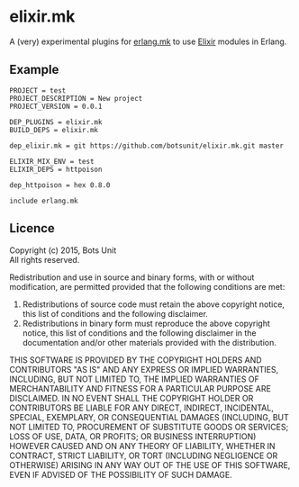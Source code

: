 # elixir.mk

A (very) experimental plugins for [erlang.mk](http://erlang.mk) to use [Elixir](http://elixir-lang.org/) modules in Erlang.

## Example

```
PROJECT = test
PROJECT_DESCRIPTION = New project
PROJECT_VERSION = 0.0.1

DEP_PLUGINS = elixir.mk
BUILD_DEPS = elixir.mk

dep_elixir.mk = git https://github.com/botsunit/elixir.mk.git master

ELIXIR_MIX_ENV = test
ELIXIR_DEPS = httpoison 

dep_httpoison = hex 0.8.0

include erlang.mk
```

## Licence

Copyright (c) 2015, Bots Unit<br />
All rights reserved.

Redistribution and use in source and binary forms, with or without modification, are permitted provided that the following conditions are met:

1. Redistributions of source code must retain the above copyright notice, this list of conditions and the following disclaimer.
1. Redistributions in binary form must reproduce the above copyright notice, this list of conditions and the following disclaimer in the documentation and/or other materials provided with the distribution.


THIS SOFTWARE IS PROVIDED BY THE COPYRIGHT HOLDERS AND CONTRIBUTORS "AS IS" AND ANY EXPRESS OR IMPLIED WARRANTIES, INCLUDING, BUT NOT LIMITED TO, THE IMPLIED WARRANTIES OF MERCHANTABILITY AND FITNESS FOR A PARTICULAR PURPOSE ARE DISCLAIMED. IN NO EVENT SHALL THE COPYRIGHT HOLDER OR CONTRIBUTORS BE LIABLE FOR ANY DIRECT, INDIRECT, INCIDENTAL, SPECIAL, EXEMPLARY, OR CONSEQUENTIAL DAMAGES (INCLUDING, BUT NOT LIMITED TO, PROCUREMENT OF SUBSTITUTE GOODS OR SERVICES; LOSS OF USE, DATA, OR PROFITS; OR BUSINESS INTERRUPTION) HOWEVER CAUSED AND ON ANY THEORY OF LIABILITY, WHETHER IN CONTRACT, STRICT LIABILITY, OR TORT (INCLUDING NEGLIGENCE OR OTHERWISE) ARISING IN ANY WAY OUT OF THE USE OF THIS SOFTWARE, EVEN IF ADVISED OF THE POSSIBILITY OF SUCH DAMAGE.


